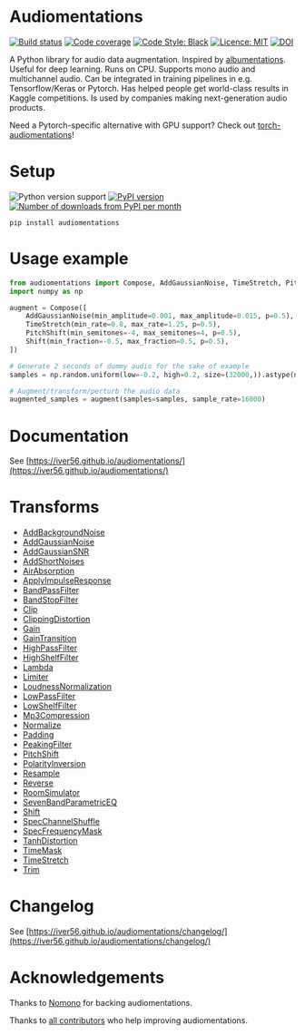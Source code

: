 # Audiomentations

[![Build status](https://img.shields.io/circleci/project/github/iver56/audiomentations/master.svg)](https://circleci.com/gh/iver56/audiomentations)
[![Code coverage](https://img.shields.io/codecov/c/github/iver56/audiomentations/master.svg)](https://codecov.io/gh/iver56/audiomentations)
[![Code Style: Black](https://img.shields.io/badge/code%20style-black-black.svg)](https://github.com/ambv/black)
[![Licence: MIT](https://img.shields.io/pypi/l/audiomentations)](https://github.com/iver56/audiomentations/blob/master/LICENSE)
[![DOI](https://zenodo.org/badge/DOI/10.5281/zenodo.7529338.svg)](https://doi.org/10.5281/zenodo.7529338)

A Python library for audio data augmentation. Inspired by
[albumentations](https://github.com/albu/albumentations). Useful for deep learning. Runs on
CPU. Supports mono audio and multichannel audio. Can be
integrated in training pipelines in e.g. Tensorflow/Keras or Pytorch. Has helped people get
world-class results in Kaggle competitions. Is used by companies making next-generation audio
products.

Need a Pytorch-specific alternative with GPU support? Check out [torch-audiomentations](https://github.com/asteroid-team/torch-audiomentations)!

# Setup

![Python version support](https://img.shields.io/pypi/pyversions/audiomentations)
[![PyPI version](https://img.shields.io/pypi/v/audiomentations.svg?style=flat)](https://pypi.org/project/audiomentations/)
[![Number of downloads from PyPI per month](https://img.shields.io/pypi/dm/audiomentations.svg?style=flat)](https://pypi.org/project/audiomentations/)

`pip install audiomentations`

# Usage example

```python
from audiomentations import Compose, AddGaussianNoise, TimeStretch, PitchShift, Shift
import numpy as np

augment = Compose([
    AddGaussianNoise(min_amplitude=0.001, max_amplitude=0.015, p=0.5),
    TimeStretch(min_rate=0.8, max_rate=1.25, p=0.5),
    PitchShift(min_semitones=-4, max_semitones=4, p=0.5),
    Shift(min_fraction=-0.5, max_fraction=0.5, p=0.5),
])

# Generate 2 seconds of dummy audio for the sake of example
samples = np.random.uniform(low=-0.2, high=0.2, size=(32000,)).astype(np.float32)

# Augment/transform/perturb the audio data
augmented_samples = augment(samples=samples, sample_rate=16000)
```

# Documentation

See [https://iver56.github.io/audiomentations/](https://iver56.github.io/audiomentations/)

# Transforms

* [AddBackgroundNoise](https://iver56.github.io/audiomentations/waveform_transforms/add_background_noise/)
* [AddGaussianNoise](https://iver56.github.io/audiomentations/waveform_transforms/add_gaussian_noise/)
* [AddGaussianSNR](https://iver56.github.io/audiomentations/waveform_transforms/add_gaussian_snr/)
* [AddShortNoises](https://iver56.github.io/audiomentations/waveform_transforms/add_short_noises/)
* [AirAbsorption](https://iver56.github.io/audiomentations/waveform_transforms/air_absorption/)
* [ApplyImpulseResponse](https://iver56.github.io/audiomentations/waveform_transforms/apply_impulse_response/)
* [BandPassFilter](https://iver56.github.io/audiomentations/waveform_transforms/band_pass_filter/)
* [BandStopFilter](https://iver56.github.io/audiomentations/waveform_transforms/band_stop_filter/)
* [Clip](https://iver56.github.io/audiomentations/waveform_transforms/clip/)
* [ClippingDistortion](https://iver56.github.io/audiomentations/waveform_transforms/clipping_distortion/)
* [Gain](https://iver56.github.io/audiomentations/waveform_transforms/gain/)
* [GainTransition](https://iver56.github.io/audiomentations/waveform_transforms/gain_transition/)
* [HighPassFilter](https://iver56.github.io/audiomentations/waveform_transforms/high_pass_filter/)
* [HighShelfFilter](https://iver56.github.io/audiomentations/waveform_transforms/high_shelf_filter/)
* [Lambda](https://iver56.github.io/audiomentations/waveform_transforms/lambda/)
* [Limiter](https://iver56.github.io/audiomentations/waveform_transforms/limiter/)
* [LoudnessNormalization](https://iver56.github.io/audiomentations/waveform_transforms/loudness_normalization/)
* [LowPassFilter](https://iver56.github.io/audiomentations/waveform_transforms/low_pass_filter/)
* [LowShelfFilter](https://iver56.github.io/audiomentations/waveform_transforms/low_shelf_filter/)
* [Mp3Compression](https://iver56.github.io/audiomentations/waveform_transforms/mp3_compression/)
* [Normalize](https://iver56.github.io/audiomentations/waveform_transforms/normalize/)
* [Padding](https://iver56.github.io/audiomentations/waveform_transforms/padding/)
* [PeakingFilter](https://iver56.github.io/audiomentations/waveform_transforms/peaking_filter/)
* [PitchShift](https://iver56.github.io/audiomentations/waveform_transforms/pitch_shift/)
* [PolarityInversion](https://iver56.github.io/audiomentations/waveform_transforms/polarity_inversion/)
* [Resample](https://iver56.github.io/audiomentations/waveform_transforms/resample/)
* [Reverse](https://iver56.github.io/audiomentations/waveform_transforms/reverse/)
* [RoomSimulator](https://iver56.github.io/audiomentations/waveform_transforms/room_simulator/)
* [SevenBandParametricEQ](https://iver56.github.io/audiomentations/waveform_transforms/seven_band_parametric_eq/)
* [Shift](https://iver56.github.io/audiomentations/waveform_transforms/shift/)
* [SpecChannelShuffle](https://iver56.github.io/audiomentations/spectrogram_transforms/)
* [SpecFrequencyMask](https://iver56.github.io/audiomentations/spectrogram_transforms/)
* [TanhDistortion](https://iver56.github.io/audiomentations/waveform_transforms/tanh_distortion/)
* [TimeMask](https://iver56.github.io/audiomentations/waveform_transforms/time_mask/)
* [TimeStretch](https://iver56.github.io/audiomentations/waveform_transforms/time_stretch/)
* [Trim](https://iver56.github.io/audiomentations/waveform_transforms/trim/)

# Changelog

See [https://iver56.github.io/audiomentations/changelog/](https://iver56.github.io/audiomentations/changelog/)

# Acknowledgements

Thanks to [Nomono](https://nomono.co/) for backing audiomentations.

Thanks to [all contributors](https://github.com/iver56/audiomentations/graphs/contributors) who help improving audiomentations.
